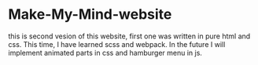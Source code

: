# Make-My-Mind-website

this is second vesion of this website, first one was written in pure html and css.
This time, I have learned scss and webpack.
In the future I will implement animated parts in css and hamburger menu in js.
